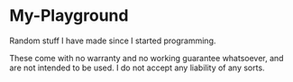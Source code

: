 # My-Playground
Random stuff I have made since I started programming.

These come with no warranty and no working guarantee whatsoever, and are not intended to be used. I do not accept any liability of any sorts.
